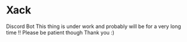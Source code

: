 # Xack
Discord Bot
This thing is under work and probably will be for a very long time !!
Please be patient though 
Thank you :)

